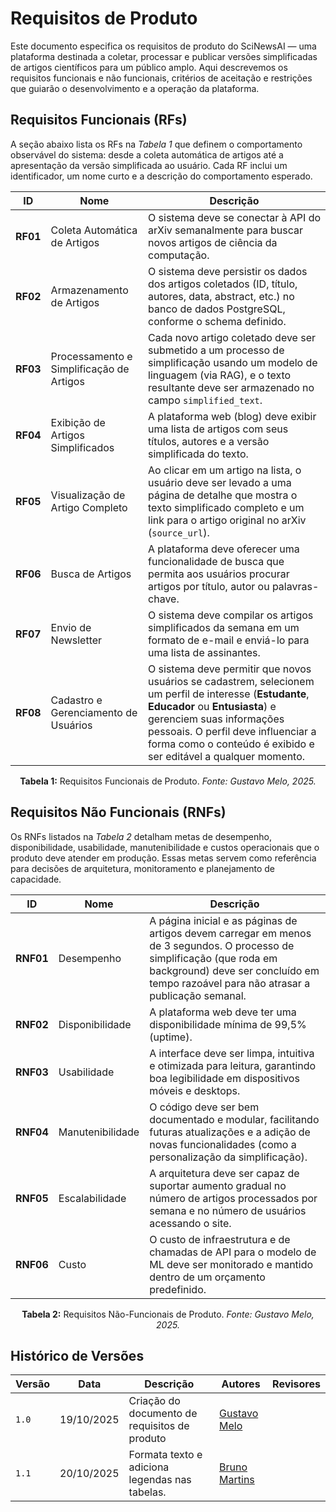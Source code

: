 # Requisitos de Produto

Este documento especifica os requisitos de produto do SciNewsAI — uma plataforma destinada a coletar, processar e publicar versões simplificadas de artigos científicos para um público amplo. Aqui descrevemos os requisitos funcionais e não funcionais, critérios de aceitação e restrições que guiarão o desenvolvimento e a operação da plataforma.

## Requisitos Funcionais (RFs)

A seção abaixo lista os RFs na *Tabela 1* que definem o comportamento observável do sistema: desde a coleta automática de artigos até a apresentação da versão simplificada ao usuário. Cada RF inclui um identificador, um nome curto e a descrição do comportamento esperado.

| ID  |  Nome | Descrição |
| --- | --- | --- |
| <a id="RF01"></a>**RF01** | Coleta Automática de Artigos | O sistema deve se conectar à API do arXiv semanalmente para buscar novos artigos de ciência da computação. |
| <a id="RF02"></a>**RF02** | Armazenamento de Artigos | O sistema deve persistir os dados dos artigos coletados (ID, título, autores, data, abstract, etc.) no banco de dados PostgreSQL, conforme o schema definido. |
| <a id="RF03"></a>**RF03** | Processamento e Simplificação de Artigos | Cada novo artigo coletado deve ser submetido a um processo de simplificação usando um modelo de linguagem (via RAG), e o texto resultante deve ser armazenado no campo `simplified_text`. |
| <a id="RF04"></a>**RF04** | Exibição de Artigos Simplificados | A plataforma web (blog) deve exibir uma lista de artigos com seus títulos, autores e a versão simplificada do texto. |
| <a id="RF05"></a>**RF05** | Visualização de Artigo Completo | Ao clicar em um artigo na lista, o usuário deve ser levado a uma página de detalhe que mostra o texto simplificado completo e um link para o artigo original no arXiv (`source_url`). |
| <a id="RF06"></a>**RF06** | Busca de Artigos | A plataforma deve oferecer uma funcionalidade de busca que permita aos usuários procurar artigos por título, autor ou palavras-chave. |
| <a id="RF07"></a>**RF07** | Envio de Newsletter | O sistema deve compilar os artigos simplificados da semana em um formato de e-mail e enviá-lo para uma lista de assinantes. |
| <a id="RF08"></a>**RF08** | Cadastro e Gerenciamento de Usuários | O sistema deve permitir que novos usuários se cadastrem, selecionem um perfil de interesse (**Estudante**, **Educador** ou **Entusiasta**) e gerenciem suas informações pessoais. O perfil deve influenciar a forma como o conteúdo é exibido e ser editável a qualquer momento. |

<div align="center">
  <p><strong>Tabela 1:</strong> Requisitos Funcionais de Produto. <em>Fonte: Gustavo Melo, 2025.</em></p>
</div>

## Requisitos Não Funcionais (RNFs)

Os RNFs listados na *Tabela 2* detalham metas de desempenho, disponibilidade, usabilidade, manutenibilidade e custos operacionais que o produto deve atender em produção. Essas metas servem como referência para decisões de arquitetura, monitoramento e planejamento de capacidade.

| ID  |  Nome | Descrição |
| --- | --- | --- |
| **RNF01** | Desempenho | A página inicial e as páginas de artigos devem carregar em menos de 3 segundos. O processo de simplificação (que roda em background) deve ser concluído em tempo razoável para não atrasar a publicação semanal. |
| **RNF02** | Disponibilidade | A plataforma web deve ter uma disponibilidade mínima de 99,5% (uptime). |
| **RNF03** | Usabilidade | A interface deve ser limpa, intuitiva e otimizada para leitura, garantindo boa legibilidade em dispositivos móveis e desktops. |
| **RNF04** | Manutenibilidade | O código deve ser bem documentado e modular, facilitando futuras atualizações e a adição de novas funcionalidades (como a personalização da simplificação). |
| **RNF05** | Escalabilidade | A arquitetura deve ser capaz de suportar aumento gradual no número de artigos processados por semana e no número de usuários acessando o site. |
| **RNF06** | Custo | O custo de infraestrutura e de chamadas de API para o modelo de ML deve ser monitorado e mantido dentro de um orçamento predefinido. |

<div align="center">
  <p><strong>Tabela 2:</strong> Requisitos Não-Funcionais de Produto. <em>Fonte: Gustavo Melo, 2025.</em></p>
</div>

## Histórico de Versões

| Versão | Data | Descrição | Autores | Revisores |
| --- | --- | --- | --- | --- |
| `1.0` | 19/10/2025 | Criação do documento de requisitos de produto | [Gustavo Melo](https://github.com/gusrberto) |  |
| `1.1` | 20/10/2025 | Formata texto e adiciona legendas nas tabelas. | [Bruno Martins](https://github.com/brunomartins03) |  |
